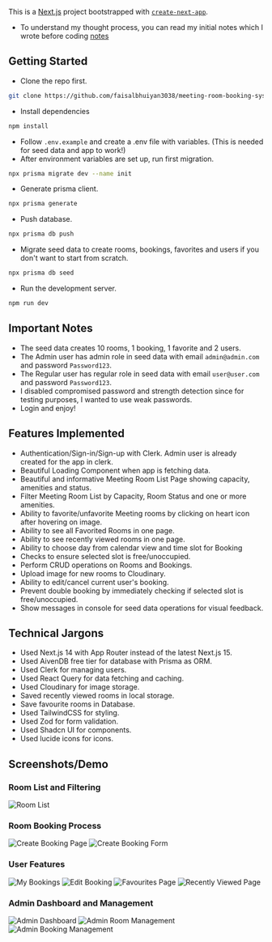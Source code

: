 This is a [Next.js](https://nextjs.org) project bootstrapped with [`create-next-app`](https://nextjs.org/docs/app/api-reference/cli/create-next-app).

- To understand my thought process, you can read my initial notes which I wrote before coding [notes](notes/notes.md)

## Getting Started

- Clone the repo first.
```bash
git clone https://github.com/faisalbhuiyan3038/meeting-room-booking-system.git
```
- Install dependencies
```bash
npm install
```
- Follow `.env.example` and create a .env file with variables. (This is needed for seed data and app to work!)
- After environment variables are set up, run first migration.
```bash
npx prisma migrate dev --name init
```
- Generate prisma client.
```bash
npx prisma generate
```
- Push database.
```bash
npx prisma db push
```
- Migrate seed data to create rooms, bookings, favorites and users if you don't want to start from scratch.
```bash
npx prisma db seed
```
- Run the development server.
```bash
npm run dev
```

## Important Notes
- The seed data creates 10 rooms, 1 booking, 1 favorite and 2 users.
- The Admin user has admin role in seed data with email `admin@admin.com` and password `Password123`.
- The Regular user has regular role in seed data with email `user@user.com` and password `Password123`.
- I disabled compromised password and strength detection since for testing purposes, I wanted to use weak passwords.
- Login and enjoy!


## Features Implemented
- Authentication/Sign-in/Sign-up with Clerk. Admin user is already created for the app in clerk.
- Beautiful Loading Component when app is fetching data.
- Beautiful and informative Meeting Room List Page showing capacity, amenities and status.
- Filter Meeting Room List by Capacity, Room Status and one or more amenities.
- Ability to favorite/unfavorite Meeting rooms by clicking on heart icon after hovering on image.
- Ability to see all Favorited Rooms in one page.
- Ability to see recently viewed rooms in one page.
- Ability to choose day from calendar view and time slot for Booking
- Checks to ensure selected slot is free/unoccupied.
- Perform CRUD operations on Rooms and Bookings.
- Upload image for new rooms to Cloudinary.
- Ability to edit/cancel current user's booking.
- Prevent double booking by immediately checking if selected slot is free/unoccupied.
- Show messages in console for seed data operations for visual feedback.

## Technical Jargons
- Used Next.js 14 with App Router instead of the latest Next.js 15.
- Used AivenDB free tier for database with Prisma as ORM.
- Used Clerk for managing users.
- Used React Query for data fetching and caching.
- Used Cloudinary for image storage.
- Saved recently viewed rooms in local storage.
- Save favourite rooms in Database.
- Used TailwindCSS for styling.
- Used Zod for form validation.
- Used Shadcn UI for components.
- Used lucide icons for icons.

## Screenshots/Demo

### Room List and Filtering
![Room List](screenshots/Room_List.png)

### Room Booking Process
![Create Booking Page](screenshots/Create_Booking_Page.png)
![Create Booking Form](screenshots/Create_Booking_Form.png)

### User Features
![My Bookings](screenshots/My_Bookings.png)
![Edit Booking](screenshots/Edit_Booking.png)
![Favourites Page](screenshots/Favourites_Page.png)
![Recently Viewed Page](screenshots/Recently_Viewed_Page.png)

### Admin Dashboard and Management
![Admin Dashboard](screenshots/Admin_Dashboard.png)
![Admin Room Management](screenshots/Admin_Room_Management.png)
![Admin Booking Management](screenshots/Admin_Booking_Management.png)
